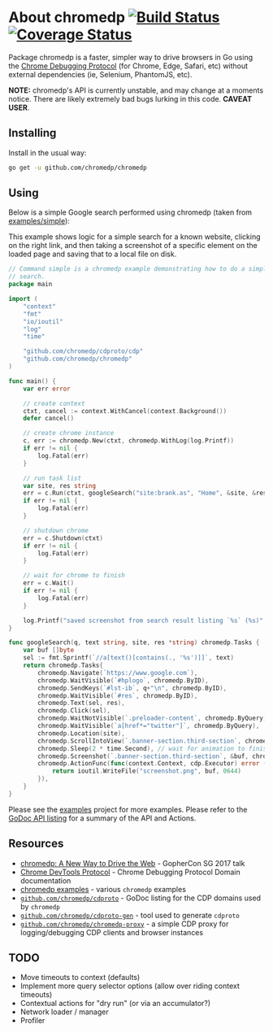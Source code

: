 # About chromedp [![Build Status][1]][2] [![Coverage Status][3]][4]

Package chromedp is a faster, simpler way to drive browsers in Go using the
[Chrome Debugging Protocol][5] (for Chrome, Edge, Safari, etc) without external
dependencies (ie, Selenium, PhantomJS, etc).

**NOTE:** chromedp's API is currently unstable, and may change at a moments
notice. There are likely extremely bad bugs lurking in this code. **CAVEAT USER**.

## Installing

Install in the usual way:

```sh
go get -u github.com/chromedp/chromedp
```

## Using

Below is a simple Google search performed using chromedp (taken from
[examples/simple][6]):

This example shows logic for a simple search for a known website, clicking on
the right link, and then taking a screenshot of a specific element on the
loaded page and saving that to a local file on disk.

```go
// Command simple is a chromedp example demonstrating how to do a simple google
// search.
package main

import (
	"context"
	"fmt"
	"io/ioutil"
	"log"
	"time"

	"github.com/chromedp/cdproto/cdp"
	"github.com/chromedp/chromedp"
)

func main() {
	var err error

	// create context
	ctxt, cancel := context.WithCancel(context.Background())
	defer cancel()

	// create chrome instance
	c, err := chromedp.New(ctxt, chromedp.WithLog(log.Printf))
	if err != nil {
		log.Fatal(err)
	}

	// run task list
	var site, res string
	err = c.Run(ctxt, googleSearch("site:brank.as", "Home", &site, &res))
	if err != nil {
		log.Fatal(err)
	}

	// shutdown chrome
	err = c.Shutdown(ctxt)
	if err != nil {
		log.Fatal(err)
	}

	// wait for chrome to finish
	err = c.Wait()
	if err != nil {
		log.Fatal(err)
	}

	log.Printf("saved screenshot from search result listing `%s` (%s)", res, site)
}

func googleSearch(q, text string, site, res *string) chromedp.Tasks {
	var buf []byte
	sel := fmt.Sprintf(`//a[text()[contains(., '%s')]]`, text)
	return chromedp.Tasks{
		chromedp.Navigate(`https://www.google.com`),
		chromedp.WaitVisible(`#hplogo`, chromedp.ByID),
		chromedp.SendKeys(`#lst-ib`, q+"\n", chromedp.ByID),
		chromedp.WaitVisible(`#res`, chromedp.ByID),
		chromedp.Text(sel, res),
		chromedp.Click(sel),
		chromedp.WaitNotVisible(`.preloader-content`, chromedp.ByQuery),
		chromedp.WaitVisible(`a[href*="twitter"]`, chromedp.ByQuery),
		chromedp.Location(site),
		chromedp.ScrollIntoView(`.banner-section.third-section`, chromedp.ByQuery),
		chromedp.Sleep(2 * time.Second), // wait for animation to finish
		chromedp.Screenshot(`.banner-section.third-section`, &buf, chromedp.ByQuery),
		chromedp.ActionFunc(func(context.Context, cdp.Executor) error {
			return ioutil.WriteFile("screenshot.png", buf, 0644)
		}),
	}
}
```

Please see the [examples][6] project for more examples. Please refer to the
[GoDoc API listing][7] for a summary of the API and Actions.

## Resources

* [chromedp: A New Way to Drive the Web][8] - GopherCon SG 2017 talk
* [Chrome DevTools Protocol][5] - Chrome Debugging Protocol Domain documentation
* [chromedp examples][6] - various `chromedp` examples
* [`github.com/chromedp/cdproto`][9] - GoDoc listing for the CDP domains used by `chromedp`
* [`github.com/chromedp/cdproto-gen`][10] - tool used to generate `cdproto`
* [`github.com/chromedp/chromedp-proxy`][11] - a simple CDP proxy for logging/debugging CDP clients and browser instances

## TODO

* Move timeouts to context (defaults)
* Implement more query selector options (allow over riding context timeouts)
* Contextual actions for "dry run" (or via an accumulator?)
* Network loader / manager
* Profiler

[1]: https://travis-ci.org/chromedp/chromedp.svg
[2]: https://travis-ci.org/chromedp/chromedp
[3]: https://coveralls.io/repos/chromedp/chromedp/badge.svg?branch=master&service=github
[4]: https://coveralls.io/github/chromedp/chromedp?branch=master
[5]: https://chromedevtools.github.io/devtools-protocol/
[6]: https://github.com/chromedp/examples
[7]: https://godoc.org/github.com/chromedp/chromedp
[8]: https://www.youtube.com/watch?v=_7pWCg94sKw
[9]: https://godoc.org/github.com/chromedp/cdproto
[10]: https://github.com/chromedp/cdproto-gen
[11]: https://github.com/chromedp/chromedp-proxy



